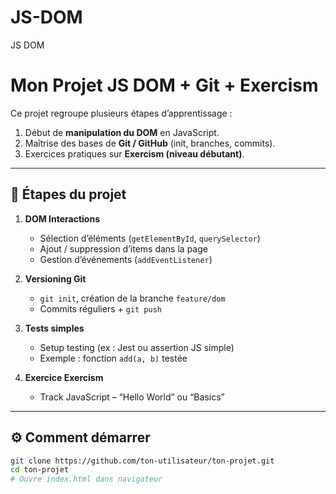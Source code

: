 # JS-DOM
JS DOM
# Mon Projet JS DOM + Git + Exercism

Ce projet regroupe plusieurs étapes d’apprentissage :
1. Début de **manipulation du DOM** en JavaScript.
2. Maîtrise des bases de **Git / GitHub** (init, branches, commits).
3. Exercices pratiques sur **Exercism (niveau débutant)**.

---

## 🧩 Étapes du projet

1. **DOM Interactions**
   - Sélection d’éléments (`getElementById`, `querySelector`)
   - Ajout / suppression d’items dans la page
   - Gestion d’événements (`addEventListener`)

2. **Versioning Git**
   - `git init`, création de la branche `feature/dom`
   - Commits réguliers + `git push`

3. **Tests simples**
   - Setup testing (ex : Jest ou assertion JS simple)
   - Exemple : fonction `add(a, b)` testée

4. **Exercice Exercism**
   - Track JavaScript – “Hello World” ou “Basics”

---

## ⚙️ Comment démarrer

```bash
git clone https://github.com/ton-utilisateur/ton-projet.git
cd ton-projet
# Ouvre index.html dans navigateur
